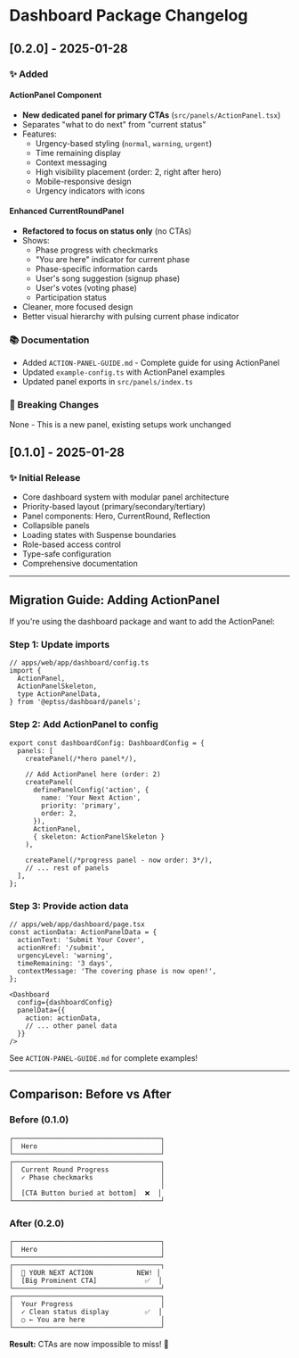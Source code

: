 # Dashboard Package Changelog

## [0.2.0] - 2025-01-28

### ✨ Added

#### ActionPanel Component
- **New dedicated panel for primary CTAs** (`src/panels/ActionPanel.tsx`)
- Separates "what to do next" from "current status"
- Features:
  - Urgency-based styling (`normal`, `warning`, `urgent`)
  - Time remaining display
  - Context messaging
  - High visibility placement (order: 2, right after hero)
  - Mobile-responsive design
  - Urgency indicators with icons

#### Enhanced CurrentRoundPanel
- **Refactored to focus on status only** (no CTAs)
- Shows:
  - Phase progress with checkmarks
  - "You are here" indicator for current phase
  - Phase-specific information cards
  - User's song suggestion (signup phase)
  - User's votes (voting phase)
  - Participation status
- Cleaner, more focused design
- Better visual hierarchy with pulsing current phase indicator

### 📚 Documentation
- Added `ACTION-PANEL-GUIDE.md` - Complete guide for using ActionPanel
- Updated `example-config.ts` with ActionPanel examples
- Updated panel exports in `src/panels/index.ts`

### 🔄 Breaking Changes
None - This is a new panel, existing setups work unchanged

## [0.1.0] - 2025-01-28

### ✨ Initial Release

- Core dashboard system with modular panel architecture
- Priority-based layout (primary/secondary/tertiary)
- Panel components: Hero, CurrentRound, Reflection
- Collapsible panels
- Loading states with Suspense boundaries
- Role-based access control
- Type-safe configuration
- Comprehensive documentation

---

## Migration Guide: Adding ActionPanel

If you're using the dashboard package and want to add the ActionPanel:

### Step 1: Update imports

```tsx
// apps/web/app/dashboard/config.ts
import {
  ActionPanel,
  ActionPanelSkeleton,
  type ActionPanelData,
} from '@eptss/dashboard/panels';
```

### Step 2: Add ActionPanel to config

```tsx
export const dashboardConfig: DashboardConfig = {
  panels: [
    createPanel(/*hero panel*/),

    // Add ActionPanel here (order: 2)
    createPanel(
      definePanelConfig('action', {
        name: 'Your Next Action',
        priority: 'primary',
        order: 2,
      }),
      ActionPanel,
      { skeleton: ActionPanelSkeleton }
    ),

    createPanel(/*progress panel - now order: 3*/),
    // ... rest of panels
  ],
};
```

### Step 3: Provide action data

```tsx
// apps/web/app/dashboard/page.tsx
const actionData: ActionPanelData = {
  actionText: 'Submit Your Cover',
  actionHref: '/submit',
  urgencyLevel: 'warning',
  timeRemaining: '3 days',
  contextMessage: 'The covering phase is now open!',
};

<Dashboard
  config={dashboardConfig}
  panelData={{
    action: actionData,
    // ... other panel data
  }}
/>
```

See `ACTION-PANEL-GUIDE.md` for complete examples!

---

## Comparison: Before vs After

### Before (0.1.0)
```
┌─────────────────────────────────────┐
│  Hero                               │
└─────────────────────────────────────┘
┌─────────────────────────────────────┐
│  Current Round Progress             │
│  ✓ Phase checkmarks                 │
│                                     │
│  [CTA Button buried at bottom]  ❌  │
└─────────────────────────────────────┘
```

### After (0.2.0)
```
┌─────────────────────────────────────┐
│  Hero                               │
└─────────────────────────────────────┘
┌─────────────────────────────────────┐
│  🎯 YOUR NEXT ACTION           NEW! │
│  [Big Prominent CTA]            ✅  │
└─────────────────────────────────────┘
┌─────────────────────────────────────┐
│  Your Progress                      │
│  ✓ Clean status display         ✅  │
│  ○ ← You are here                   │
└─────────────────────────────────────┘
```

**Result:** CTAs are now impossible to miss! 🎯
